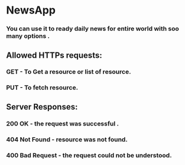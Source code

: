 # NewsApp

### You can use it to ready daily news for entire world with soo many options .

## Allowed HTTPs requests:
### GET - To Get a resource or list of resource.
### PUT - To fetch resource.


## Server Responses: 
### 200 OK - the request was successful .
### 404 Not Found - resource was not found.
### 400 Bad Request - the request could not be understood.


